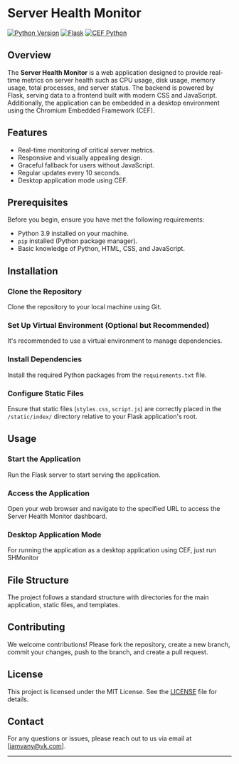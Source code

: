 # Server Health Monitor

[![Python Version](https://img.shields.io/badge/python-3.6%2B-blue.svg)](https://www.python.org/downloads/)
[![Flask](https://img.shields.io/badge/Flask-1.1.2-orange)](https://flask.palletsprojects.com/)
[![CEF Python](https://img.shields.io/badge/CEF_Python-66.0-green)](https://github.com/cztomczak/cefpython)

## Overview

The **Server Health Monitor** is a web application designed to provide real-time metrics on server health such as CPU usage, disk usage, memory usage, total processes, and server status. The backend is powered by Flask, serving data to a frontend built with modern CSS and JavaScript. Additionally, the application can be embedded in a desktop environment using the Chromium Embedded Framework (CEF).

## Features

- Real-time monitoring of critical server metrics.
- Responsive and visually appealing design.
- Graceful fallback for users without JavaScript.
- Regular updates every 10 seconds.
- Desktop application mode using CEF.

## Prerequisites

Before you begin, ensure you have met the following requirements:

- Python 3.9 installed on your machine.
- `pip` installed (Python package manager).
- Basic knowledge of Python, HTML, CSS, and JavaScript.

## Installation

### Clone the Repository

Clone the repository to your local machine using Git.

### Set Up Virtual Environment (Optional but Recommended)

It's recommended to use a virtual environment to manage dependencies.

### Install Dependencies

Install the required Python packages from the `requirements.txt` file.

### Configure Static Files

Ensure that static files (`styles.css`, `script.js`) are correctly placed in the `/static/index/` directory relative to your Flask application's root.

## Usage

### Start the Application

Run the Flask server to start serving the application.

### Access the Application

Open your web browser and navigate to the specified URL to access the Server Health Monitor dashboard.

### Desktop Application Mode

For running the application as a desktop application using CEF, just run SHMonitor

## File Structure

The project follows a standard structure with directories for the main application, static files, and templates.

## Contributing

We welcome contributions! Please fork the repository, create a new branch, commit your changes, push to the branch, and create a pull request.

## License

This project is licensed under the MIT License. See the [LICENSE](LICENSE) file for details.

## Contact

For any questions or issues, please reach out to us via email at [iamvany@vk.com].

---
